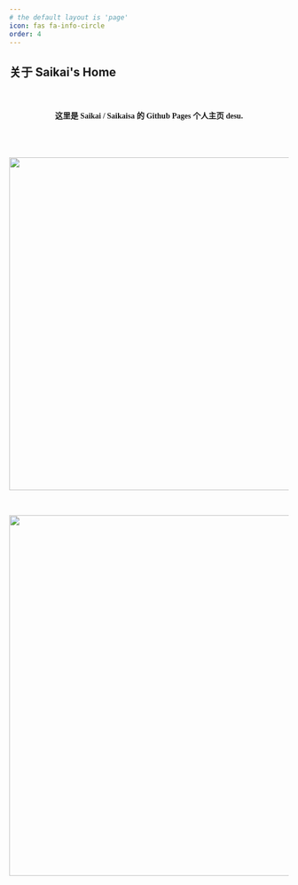 ```yaml
---
# the default layout is 'page'
icon: fas fa-info-circle
order: 4
---
```

## 关于 Saikai's Home
<br>
<h4 align="center" style="font-family: Microsoft Yahei UI">这里是 Saikai / Saikaisa 的 Github Pages 个人主页 desu.</h4>
<br><br>
<p align="center">
    <a href="https://saikaisa.top"><img src="https://pics.saikaisa.top/profile_round.png" width="600"/></a>
</p>
<br>
<p align="center">
    <a href="https://osu.ppy.sh/users/17899235"><img src="https://osu-sig.vercel.app/card?user=Saikaisa&mode=std&lang=en&animation=true&w=650&h=378" width="650" /></a>
</p>
